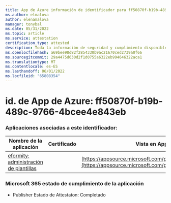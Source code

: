 ```yaml
---
title: App de Azure información de identificador para ff50870f-b19b-489c-9766-4bcee4e843eb
ms.author: elmalova
author: elenamalova
manager: tonybal
ms.date: 05/31/2022
ms.topic: article
ms.service: attestation
certification_type: attested
description: Toda la información de seguridad y cumplimiento disponible para ff50870f-b19b-489c-9766-4bcee4e843eb.
ms.openlocfilehash: a69bee98d82f2854330b9ac21670ced2739a0f66
ms.sourcegitcommit: 29a4475d630d2f1d0755a6322eb994646322aca1
ms.translationtype: MT
ms.contentlocale: es-ES
ms.lasthandoff: 06/01/2022
ms.locfileid: "65808354"
---
```

# <a name="azure-app-id-ff50870f-b19b-489c-9766-4bcee4e843eb"></a>id. de App de Azure: ff50870f-b19b-489c-9766-4bcee4e843eb


### <a name="apps-associated-with-this-id"></a>Aplicaciones asociadas a este identificador:
| **Nombre de la aplicación** | **Certificado** | **Vista en AppSource** |
|--------------|---------------|-----------------------|
| [eformity: administración de plantillas](../forward/WA200003519.md) |  | [https://appsource.microsoft.com/product/office/WA200003519](https://appsource.microsoft.com/product/office/WA200003519) |

### <a name="microsoft-365-app-compliance-status"></a>Microsoft 365 estado de cumplimiento de la aplicación
- Publisher Estado de Attestaton: Completado
